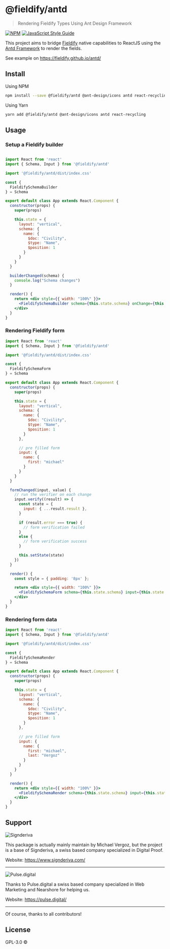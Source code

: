 # @fieldify/antd

> Rendering Fieldify Types Using Ant Design Framework

[![NPM](https://img.shields.io/npm/v/@fieldify/antd.svg)](https://www.npmjs.com/package/@fieldify/antd) [![JavaScript Style Guide](https://img.shields.io/badge/code_style-standard-brightgreen.svg)](https://standardjs.com)

This project aims to bridge [Fieldify](https://github.com/mykiimike/fieldify) native capabilities to ReactJS using the [Antd Framework](https://ant.design/) to render the fields.

See example on https://fieldify.github.io/antd/

## Install

Using NPM

```bash
npm install --save @fieldify/antd @ant-design/icons antd react-recycling
```

Using Yarn

```bash
yarn add @fieldify/antd @ant-design/icons antd react-recycling
```

## Usage

### Setup a Fieldify builder

```jsx

import React from 'react'
import { Schema, Input } from '@fieldify/antd'

import '@fieldify/antd/dist/index.css'

const {
  FieldifySchemaBuilder
} = Schema

export default class App extends React.Component {
  constructor(props) {
    super(props)

    this.state = {
      layout: "vertical",
      schema: {
        name: {
          $doc: "Civility",
          $type: "Name",
          $position: 1
        }
      }
    }
  }

  builderChanged(schema) {
    console.log("Schema changes")
  }

  render() {
    return <div style={{ width: "100%" }}>
      <FieldifySchemaBuilder schema={this.state.schema} onChange={this.builderChanged.bind(this)} />
    </div>
  }
}
```

### Rendering Fieldify form

```jsx
import React from 'react'
import { Schema, Input } from '@fieldify/antd'

import '@fieldify/antd/dist/index.css'

const {
  FieldifySchemaForm
} = Schema

export default class App extends React.Component {
  constructor(props) {
    super(props)

    this.state = {
      layout: "vertical",
      schema: {
        name: {
          $doc: "Civility",
          $type: "Name",
          $position: 1
        }
      },

      // pre filled form
      input: {
        name: {
          first: "michael"
        }
      }
    }
  }

  formChanged(input, value) {
    // run the verifier on each change
    input.verify((result) => {
      const state = {
        input: { ...result.result },
      }

      if (result.error === true) {
        // form verification failed
      }
      else {
        // form verification success
      }

      this.setState(state)
    })
  }

  render() {
    const style = { padding: '8px' };

    return <div style={{ width: "100%" }}>
      <FieldifySchemaForm schema={this.state.schema} input={this.state.input} layout={this.state.layout} onChange={this.formChanged.bind(this)} />
    </div>
  }
}
```

### Rendering form data


```jsx
import React from 'react'
import { Schema, Input } from '@fieldify/antd'

import '@fieldify/antd/dist/index.css'

const {
  FieldifySchemaRender
} = Schema

export default class App extends React.Component {
  constructor(props) {
    super(props)

    this.state = {
      layout: "vertical",
      schema: {
        name: {
          $doc: "Civility",
          $type: "Name",
          $position: 1
        }
      },

      // pre filled form
      input: {
        name: {
          first: "michael",
          last: "Vergoz"
        }
      }
    }
  }

  render() {
    return <div style={{ width: "100%" }}>
      <FieldifySchemaRender schema={this.state.schema} input={this.state.input} layout={this.state.layout} />
    </div>
  }
}
```

## Support

![Signderiva](data/logo-signderiva.png)

This package is actually mainly maintain by Michael Vergoz, but the project is a base of Signderiva, a swiss based company specialized in Digital Proof.

Website: https://www.signderiva.com/

<hr size="1">

![Pulse.digital](data/logo-pulse.png)

Thanks to Pulse.digital a swiss based company specialized in Web Marketing and Nearshore for helping us.

Website: https://pulse.digital/

<hr size="1">

Of course, thanks to all contributors!

## License

GPL-3.0 © [](https://github.com/)
